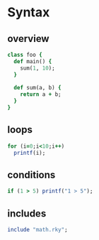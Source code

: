 Syntax
====

overview
----
```ruby
class foo {
  def main() {
    sum(1, 10);
  }
  
  def sum(a, b) {
    return a + b;
  }
}
```

loops
----
```ruby
for (i=0;i<10;i++)
  printf(i);
```

conditions
----
```ruby
if (1 > 5) printf("1 > 5");
```

includes
----
```ruby
include "math.rky";
```
